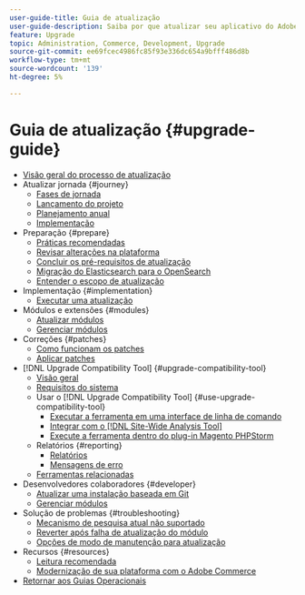 ```yaml
---
user-guide-title: Guia de atualização
user-guide-description: Saiba por que atualizar seu aplicativo do Adobe Commerce é tão importante e como planejar e executar uma atualização com sucesso.
feature: Upgrade
topic: Administration, Commerce, Development, Upgrade
source-git-commit: ee69fcec4986fc85f93e336dc654a9bfff486d8b
workflow-type: tm+mt
source-wordcount: '139'
ht-degree: 5%

---
```



# Guia de atualização {#upgrade-guide}

- [Visão geral do processo de atualização](overview.md)
- Atualizar jornada {#journey}
   - [Fases de jornada](journey/phases.md)
   - [Lançamento do projeto](journey/project-launch.md)
   - [Planejamento anual](journey/annual-planning.md)
   - [Implementação](journey/implementation.md)
- Preparação {#prepare}
   - [Práticas recomendadas](prepare/best-practices.md)
   - [Revisar alterações na plataforma](prepare/platform-changes.md)
   - [Concluir os pré-requisitos de atualização](prepare/prerequisites.md)
   - [Migração do Elasticsearch para o OpenSearch](prepare/opensearch-migration.md)
   - [Entender o escopo de atualização](prepare/scope.md)
- Implementação {#implementation}
   - [Executar uma atualização](implementation/perform-upgrade.md)
- Módulos e extensões {#modules}
   - [Atualizar módulos](modules/upgrade.md)
   - [Gerenciar módulos](modules/manage.md)
- Correções {#patches}
   - [Como funcionam os patches](patches/overview.md)
   - [Aplicar patches](patches/apply.md)
- [!DNL Upgrade Compatibility Tool] {#upgrade-compatibility-tool}
   - [Visão geral](upgrade-compatibility-tool/overview.md)
   - [Requisitos do sistema](upgrade-compatibility-tool/prerequisites.md)
   - Usar o [!DNL Upgrade Compatibility Tool] {#use-upgrade-compatibility-tool}
      - [Executar a ferramenta em uma interface de linha de comando](upgrade-compatibility-tool/run.md)
      - [Integrar com o  [!DNL Site-Wide Analysis Tool]](upgrade-compatibility-tool/integrate-analysis-tool.md)
      - [Execute a ferramenta dentro do plug-in Magento PHPStorm](upgrade-compatibility-tool/run-configuration-phpstorm-plugin.md)
   - Relatórios {#reporting}
      - [Relatórios](upgrade-compatibility-tool/reports.md)
      - [Mensagens de erro](upgrade-compatibility-tool/error-messages.md)
   - [Ferramentas relacionadas](upgrade-compatibility-tool/related-tools.md)
- Desenvolvedores colaboradores {#developer}
   - [Atualizar uma instalação baseada em Git](developer/git-installs.md)
   - [Gerenciar módulos](developer/manage-modules.md)
- Solução de problemas {#troubleshooting}
   - [Mecanismo de pesquisa atual não suportado](troubleshooting/search-engine-not-supported.md)
   - [Reverter após falha de atualização do módulo](troubleshooting/roll-back-after-update-failure.md)
   - [Opções de modo de manutenção para atualização](troubleshooting/maintenance-mode-options.md)
- Recursos {#resources}
   - [Leitura recomendada](resources/recommended-reading.md)
   - [Modernização de sua plataforma com o Adobe Commerce](resources/recommended-upgrade-paths.md)
- [Retornar aos Guias Operacionais](https://experienceleague.adobe.com/docs/commerce-operations/operational-guides/home.html)
